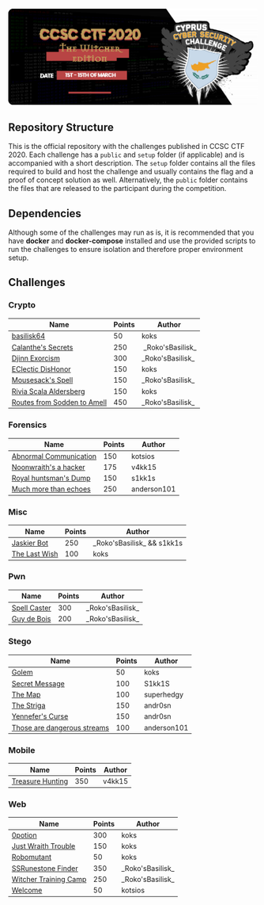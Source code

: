 ![CCSC CTF 2020](assets/banner.png)

## Repository Structure

This is the official repository with the challenges published in CCSC CTF 2020. Each challenge has a `public` and `setup` folder (if applicable) and is accompanied with a short description. The `setup` folder contains all the files required to build and host the challenge and usually contains the flag and a proof of concept solution as well. Alternatively, the `public` folder contains the files that are released to the participant during the competition.

## Dependencies

Although some of the challenges may run as is, it is recommended that you have **docker** and **docker-compose** installed and use the provided scripts to run the challenges to ensure isolation and therefore proper environment setup.

## Challenges

### Crypto

| Name | Points | Author |
| ---- | ------ | ------ |
| [basilisk64](https://github.com/apogiatzis/CCSC-CTF-2020/tree/master/crypto/basilisk64) | 50 | koks |
| [Calanthe's Secrets](https://github.com/apogiatzis/CCSC-CTF-2020/tree/master/crypto/calanthes-secrets) | 250 | \_Roko'sBasilisk\_ |
| [Djinn Exorcism](https://github.com/apogiatzis/CCSC-CTF-2020/tree/master/crypto/djinn-exorcism) | 300 | \_Roko'sBasilisk\_ |
| [EClectic DisHonor](https://github.com/apogiatzis/CCSC-CTF-2020/tree/master/crypto/eclectic-dishonor) | 150 | koks |
| [Mousesack's Spell](https://github.com/apogiatzis/CCSC-CTF-2020/tree/master/crypto/mousesacks-spell) | 150 | \_Roko'sBasilisk\_ |
| [Rivia Scala Aldersberg](https://github.com/apogiatzis/CCSC-CTF-2020/tree/master/crypto/rivia-scala-aldersberg) | 150 | koks |
| [Routes from Sodden to Amell](https://github.com/apogiatzis/CCSC-CTF-2020/tree/master/crypto/routes-from-sodden-to-amell) | 450 | \_Roko'sBasilisk\_ |
  
### Forensics

| Name | Points | Author |
| ---- | ------ | ------ |
| [Abnormal Communication](https://github.com/apogiatzis/CCSC-CTF-2020/tree/master/forensics/abnormal_communication) | 150 | kotsios |
| [Noonwraith's a hacker]() | 175 | v4kk15 |
| [Royal huntsman's Dump](https://github.com/apogiatzis/CCSC-CTF-2020/tree/master/forensics/royal-huntsman's-dump) | 150| s1kk1s |
| [Much more than echoes](https://github.com/apogiatzis/CCSC-CTF-2020/tree/master/forensics/much_more_than_echoes) | 250| anderson101 |

### Misc

| Name | Points | Author |
| ---- | ------ | ------ |
| [Jaskier Bot](https://github.com/apogiatzis/CCSC-CTF-2020/tree/master/misc/jaskier-bot) | 250 | \_Roko'sBasilisk\_ && s1kk1s|
| [The Last Wish](https://github.com/apogiatzis/CCSC-CTF-2020/tree/master/misc/the-last-wish) | 100 | koks |

### Pwn

| Name | Points | Author |
| ---- | ------ | ------ |
| [Spell Caster](https://github.com/apogiatzis/CCSC-CTF-2020/tree/master/pwn/spell-caster) | 300 | \_Roko'sBasilisk\_ |
| [Guy de Bois](https://github.com/apogiatzis/CCSC-CTF-2020/tree/master/pwn/guy-de-bois) | 200 | \_Roko'sBasilisk\_ |

### Stego

| Name | Points | Author |
| ---- | ------ | ------ |
| [Golem](https://github.com/apogiatzis/CCSC-CTF-2020/tree/master/stego/golem) | 50 | koks |
| [Secret Message](https://github.com/apogiatzis/CCSC-CTF-2020/tree/master/stego/secret-message) | 100 | S1kk1S |
| [The Map](https://github.com/apogiatzis/CCSC-CTF-2020/tree/master/stego/the_map) | 100 | superhedgy |
| [The Striga](https://github.com/apogiatzis/CCSC-CTF-2020/tree/master/stego/the_striga) | 150 | andr0sn |
| [Yennefer's Curse](https://github.com/apogiatzis/CCSC-CTF-2020/tree/master/stego/yennefers-curse) | 150 | andr0sn |
| [Those are dangerous streams](https://github.com/apogiatzis/CCSC-CTF-2020/tree/master/stego/those_are_dangerous_streams) | 100 | anderson101 |


### Mobile
| Name | Points | Author |
| ---- | ------ | ------ |
| [Treasure Hunting](https://github.com/apogiatzis/CCSC-CTF-2020/tree/master/mobile/threat-hunting) | 350 | v4kk15 |

### Web

| Name | Points | Author |
| ---- | ------ | ------ |
| [0potion](https://github.com/apogiatzis/CCSC-CTF-2020/tree/master/web/0potion) | 300 | koks |
| [Just Wraith Trouble](https://github.com/apogiatzis/CCSC-CTF-2020/tree/master/web/just-wraith-trouble) | 150 | koks |
| [Robomutant](https://github.com/apogiatzis/CCSC-CTF-2020/tree/master/web/robomutant) | 50 | koks |
| [SSRunestone Finder](https://github.com/apogiatzis/CCSC-CTF-2020/tree/master/web/ssrunestone-finder) | 350 | \_Roko'sBasilisk\_ |
| [Witcher Training Camp](https://github.com/apogiatzis/CCSC-CTF-2020/tree/master/web/witcher-training-camp) | 250 | \_Roko'sBasilisk\_ | 
| [Welcome](https://github.com/apogiatzis/CCSC-CTF-2020/tree/master/web/welcome) | 50 | kotsios |
